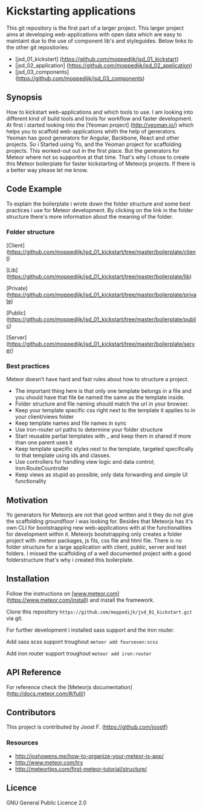 # Kickstarting applications

This git repository is the first part of a larger project. 
This larger project aims at developing web-applications with open data which are easy to maintaint due to the use of component lib's and styleguides. Below links to the other git repositories:
- [jsd_01_kickstart] (https://github.com/moppedijk/jsd_01_kickstart)
- [jsd_02_application] (https://github.com/moppedijk/jsd_02_application)
- [jsd_03_components] (https://github.com/moppedijk/jsd_03_components)

## Synopsis

How to kickstart web-applications and which tools to use. I am looking into different kind of build tools and tools for workflow and faster development. At first i started looking into the [Yeoman project] (http://yeoman.io/) which helps you to scaffold web-applications whith the help of generators. Yeoman has good generators for Angular, Backbone, React and other projects. So i Started using Yo, and the Yeoman project for scaffolding projects. This worked-out out in the first place. But the generators for Meteor where not so supportive at that time. That's why I chose to create this Meteor boilerplate for faster kickstarting of Meteorjs projects. If there is a better way please let me know. 

## Code Example

To explain the boilerplate i wrote down the folder structure and some best practices i use for Meteor development. By clicking on the link in the folder structure there's more information about the meaning of the folder. 

### Folder structure

[Client] (https://github.com/moppedijk/jsd_01_kickstart/tree/master/boilerplate/client)

[Lib] (https://github.com/moppedijk/jsd_01_kickstart/tree/master/boilerplate/lib)

[Private] (https://github.com/moppedijk/jsd_01_kickstart/tree/master/boilerplate/private)

[Public] (https://github.com/moppedijk/jsd_01_kickstart/tree/master/boilerplate/public)

[Server] (https://github.com/moppedijk/jsd_01_kickstart/tree/master/boilerplate/server)

### Best practices

Meteor doesn’t have hard and fast rules about how to structure a project.

* The important thing here is that only one template belongs in a file and you should have that file be named the same as the template inside.
* Folder structure and file naming should match the url in your browser.
* Keep your template specific css right next to the template it applies to in your client/views folder
* Keep template names and file names in sync
* Use iron-router url paths to determine your folder structure
* Start reusable partial templates with _ and keep them in shared if more than one parent uses it
* Keep template specific styles next to the template, targeted specifically to that template using ids and classes.
* Use controllers for handling view logic and data control; Iron:RouteCountroller
* Keep views as stupid as possible, only data forwarding and simple UI functionality

## Motivation

Yo generators for Meteorjs are not that good written and it they do not give the scaffolding groundfloor i was looking for. Besides that Meteorjs has it's own CLI for bootstrapping new web-applications with al the functionalities for development within it. Meteorjs bootstrapping only creates a folder project with .meteor packages, js fils, css file and html file. There is no folder structure for a large application with client, public, server and test folders. I missed the scaffolding of a well documented project with a good folderstructure that's why i created this boilerplate.

## Installation

Follow the instructions on [www.meteor.com] (https://www.meteor.com/install) and install the framework. 

Clone this repository `https://github.com/moppedijk/jsd_01_kickstart.git` via git.

For further development i installed sass support and the iron router. 

Add sass scss support troughout `meteor add fourseven:scss`

Add iron router support troughout `meteor add iron:router`

## API Reference

For reference check the [Meteorjs documentation] (http://docs.meteor.com/#/full/)

## Contributors

This project is contributed by Joost F. (https://github.com/joostf)

### Resources

* http://joshowens.me/how-to-organize-your-meteor-js-app/
* http://www.meteor.com/try
* http://meteortips.com/first-meteor-tutorial/structure/

## Licence
GNU General Public Licence 2.0
